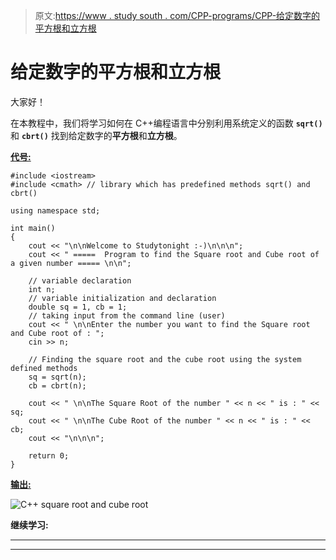 > 原文:[https://www . study south . com/CPP-programs/CPP-给定数字的平方根和立方根](https://www.studytonight.com/cpp-programs/cpp-square-root-and-cube-root-of-a-given-number)

# 给定数字的平方根和立方根

大家好！

在本教程中，我们将学习如何在 C++编程语言中分别利用系统定义的函数 **`sqrt()`** 和 **`cbrt()`** 找到给定数字的**平方根**和**立方根**。

<u>**代号:**</u>

```
#include <iostream>
#include <cmath> // library which has predefined methods sqrt() and cbrt()

using namespace std;

int main()
{
    cout << "\n\nWelcome to Studytonight :-)\n\n\n";
    cout << " =====  Program to find the Square root and Cube root of a given number ===== \n\n";

    // variable declaration
    int n;
    // variable initialization and declaration
    double sq = 1, cb = 1;
    // taking input from the command line (user)
    cout << " \n\nEnter the number you want to find the Square root and Cube root of : ";
    cin >> n;

    // Finding the square root and the cube root using the system defined methods
    sq = sqrt(n);
    cb = cbrt(n);

    cout << " \n\nThe Square Root of the number " << n << " is : " << sq;
    cout << " \n\nThe Cube Root of the number " << n << " is : " << cb;
    cout << "\n\n\n";

    return 0;
} 
```

<u>**输出:**</u>

![C++ square root and cube root](../Images/9abea4bc326658dba0b822b370f5023f.png)

**继续学习:**

* * *

* * *